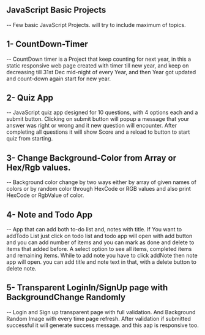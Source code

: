 ## JavaScript Basic Projects

-- Few basic JavaScript Projects. will try to include maximum of topics.

## 1- CountDown-Timer

-- CountDown timer is a Project that keep counting for next year, in this a
static responsive web page created with timer till new year, and keep on
decreasing till 31st Dec mid-night of every Year, and then Year got updated and
count-down again start for new year.

## 2- Quiz App

-- JavaScript quiz app designed for 10 questions, with 4 options each and a
submit button. Clicking on submit button will popup a message that your answer
was right or wrong and it new question will encounter. After completing all
questions it will show Score and a reload to button to start quiz from starting.

## 3- Change Background-Color from Array or Hex/Rgb values.

-- Background color change by two ways either by array of given names of colors
or by random color through HexCode or RGB values and also print HexCode or
RgbValue of color.

## 4- Note and Todo App 

-- App that can add both to-do list and, notes with title. If You want to
addTodo List just click on todo list and todo app will open with add button and
you can add number of items and you can mark as done and delete to items that
added before. A select option to see all items, completed items and remaining
items. While to add note you have to click addNote then note app will open. you
can add title and note text in that, with a delete button to delete note.

## 5- Transparent LoginIn/SignUp page with BackgroundChange Randomly
-- Login and Sign up transparent page with full validation. And Background Random Image with every time page refresh.  After validation if submitted successful it will generate success message. and this aap is responsive too.

